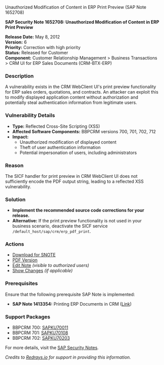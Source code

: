 Unauthorized Modification of Content in ERP Print Preview (SAP Note 1652708)

**SAP Security Note 1652708: Unauthorized Modification of Content in ERP Print Preview**

**Release Date:** May 8, 2012  
**Version:** 6  
**Priority:** Correction with high priority  
**Status:** Released for Customer  
**Component:** Customer Relationship Management > Business Transactions > CRM UI for ERP Sales Documents (CRM-BTX-ERP)  

### Description
A vulnerability exists in the CRM WebClient UI's print preview functionality for ERP sales orders, quotations, and contracts. An attacker can exploit this to modify displayed application content without authorization and potentially steal authentication information from legitimate users.

### Vulnerability Details
- **Type:** Reflected Cross-Site Scripting (XSS)
- **Affected Software Components:** BBPCRM versions 700, 701, 702, 712
- **Impact:** 
  - Unauthorized modification of displayed content
  - Theft of user authentication information
  - Potential impersonation of users, including administrators

### Reason
The SICF handler for print preview in CRM WebClient UI does not sufficiently encode the PDF output string, leading to a reflected XSS vulnerability.

### Solution
- **Implement the recommended source code corrections for your release.**
- **Alternative:** If the print preview functionality is not used in your business scenario, deactivate the SICF service `/default_host/sap/crm/erp_pdf_print`.

### Actions
- [Download for SNOTE](https://notesdownloads.sap.com/note/0040000009814602017)
- [PDF Version](https://userapps.support.sap.com/sap/support/sfm/notes/print/0001652708?language=en-US&token=6D83FF8F8D48D06AFA927E33C8EFE7D5)
- [Edit Note](https://me.sap.com/sap/support/notes/edit/0001652708) *(visible to authorized users)*
- [Show Changes](https://me.sap.com/sap/support/notes/compare/0001652708) *(if applicable)*

### Prerequisites
Ensure that the following prerequisite SAP Note is implemented:
- **SAP Note 1413354:** Printing ERP Documents in CRM ([Link](https://me.sap.com/notes/1413354))

### Support Packages
- BBPCRM 700: [SAPKU70011](https://me.sap.com/supportpackage/SAPKU70011)
- BBPCRM 701: [SAPKU70108](https://me.sap.com/supportpackage/SAPKU70108)
- BBPCRM 702: [SAPKU70203](https://me.sap.com/supportpackage/SAPKU70203)

For more details, visit the [SAP Security Notes](https://me.sap.com/).

*Credits to [Redrays.io](https://redrays.io) for support in providing this information.*